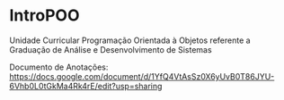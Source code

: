 # IntroPOO
Unidade Curricular Programação Orientada à Objetos referente a Graduação de Análise e Desenvolvimento de Sistemas

Documento de Anotações:
https://docs.google.com/document/d/1YfQ4VtAsSz0X6yUvB0T86JYU-6Vhb0L0tGkMa4Rk4rE/edit?usp=sharing
